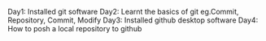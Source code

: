 Day1: Installed git software
Day2: Learnt the basics of git eg.Commit, Repository, Commit, Modify
Day3: Installed github desktop software
Day4: How to posh a local repository to github
